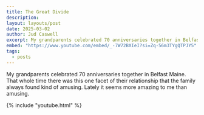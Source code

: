 ```yaml
---
title: The Great Divide
description: 
layout: layouts/post
date: 2025-03-02
author: Jud Caswell
excerpt: My grandparents celebrated 70 anniversaries together in Belfast Maine. That whole time there was this one facet of their relationship that the family always found kind of amusing. Lately it seems more amazing to me than amusing.<br><br><i>This is an example of a recording from a live show.</i>
embed: "https://www.youtube.com/embed/_-7W72BXIeI?si=Zq-56m3TYgQTPJY5"
tags:
  - posts
---
```

My grandparents celebrated 70 anniversaries together in Belfast Maine. That whole time there was this one facet of their relationship that the family always found kind of amusing. Lately it seems more amazing to me than amusing.

{% include "youtube.html" %}